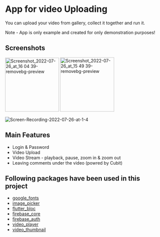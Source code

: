 # App for video Uploading

You can upload your video from gallery, collect it together and run it.

Note - App is only example and created for only demonstration purposes! 

## Screenshots

<img width="174" alt="Screenshot_2022-07-26_at_16 04 39-removebg-preview" src="https://user-images.githubusercontent.com/56077514/181025796-18fdf6eb-eb71-4c86-ba21-b86e2c3a8b32.png"> <img width="175" alt="Screenshot_2022-07-26_at_15 49 39-removebg-preview" src="https://user-images.githubusercontent.com/56077514/181025078-1289faa4-fdff-4df5-a560-fb9d864e3f8a.png">

![Screen-Recording-2022-07-26-at-1-4](https://user-images.githubusercontent.com/56077514/181487578-7dbfe1f8-4d88-4fb4-914c-205f8e7929cc.gif)

## Main Features

 - Login & Password
 - Video Upload
 - Video Stream - playback, pause, zoom in & zoom out
 - Leaving comments under the video (powred by Cubit)
 
## Following packages have been used in this project

- [google_fonts](https://pub.dev/packages/google_fonts)
- [image_picker](https://pub.dev/packages/image_picker)
- [flutter_bloc](https://pub.dev/packages/flutter_bloc)
- [firebase_core](https://pub.dev/packages/firebase_core)
- [firebase_auth](https://pub.dev/packages/firebase_auth)
- [video_player](https://pub.dev/packages/video_player)
- [video_thumbnail](https://pub.dev/packages/video_thumbnail)
